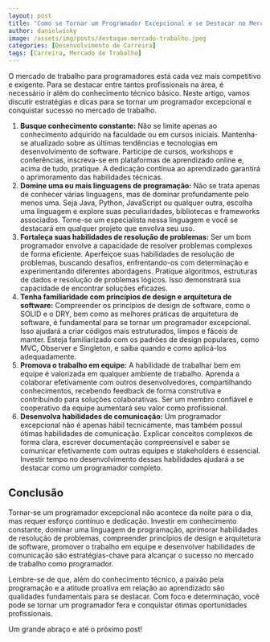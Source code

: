```yaml
---
layout: post
title: "Como se Tornar um Programador Excepcional e se Destacar no Mercado de Trabalho"
author: danielwisky
image: /assets/img/posts/destaque-mercado-trabalho.jpeg
categories: [Desenvolvimento de Carreira]
tags: [Carreira, Mercado de Trabalho]
---
```


O mercado de trabalho para programadores está cada vez mais competitivo e exigente. Para se destacar entre tantos profissionais na área, é necessário ir além do conhecimento técnico básico. Neste artigo, vamos discutir estratégias e dicas para se tornar um programador excepcional e conquistar sucesso no mercado de trabalho.

1. **Busque conhecimento constante:** Não se limite apenas ao conhecimento adquirido na faculdade ou em cursos iniciais. Mantenha-se atualizado sobre as últimas tendências e tecnologias em desenvolvimento de software. Participe de cursos, workshops e conferências, inscreva-se em plataformas de aprendizado online e, acima de tudo, pratique. A dedicação contínua ao aprendizado garantirá o aprimoramento das habilidades técnicas.
2. **Domine uma ou mais linguagens de programação:** Não se trata apenas de conhecer várias linguagens, mas de dominar profundamente pelo menos uma. Seja Java, Python, JavaScript ou qualquer outra, escolha uma linguagem e explore suas peculiaridades, bibliotecas e frameworks associados. Torne-se um especialista nessa linguagem e você se destacará em qualquer projeto que envolva seu uso.
3. **Fortaleça suas habilidades de resolução de problemas:** Ser um bom programador envolve a capacidade de resolver problemas complexos de forma eficiente. Aperfeiçoe suas habilidades de resolução de problemas, buscando desafios, enfrentando-os com determinação e experimentando diferentes abordagens. Pratique algoritmos, estruturas de dados e resolução de problemas lógicos. Isso demonstrará sua capacidade de encontrar soluções eficazes.
4. **Tenha familiaridade com princípios de design e arquitetura de software:** Compreender os princípios de design de software, como o SOLID e o DRY, bem como as melhores práticas de arquitetura de software, é fundamental para se tornar um programador excepcional. Isso ajudará a criar códigos mais estruturados, limpos e fáceis de manter. Esteja familiarizado com os padrões de design populares, como MVC, Observer e Singleton, e saiba quando e como aplicá-los adequadamente.
5. **Promova o trabalho em equipe:** A habilidade de trabalhar bem em equipe é valorizada em qualquer ambiente de trabalho. Aprenda a colaborar efetivamente com outros desenvolvedores, compartilhando conhecimentos, recebendo feedback de forma construtiva e contribuindo para soluções colaborativas. Ser um membro confiável e cooperativo da equipe aumentará seu valor como profissional.
6. **Desenvolva habilidades de comunicação:** Um programador excepcional não é apenas hábil tecnicamente, mas também possui ótimas habilidades de comunicação. Explicar conceitos complexos de forma clara, escrever documentação compreensível e saber se comunicar efetivamente com outras equipes e stakeholders é essencial. Investir tempo no desenvolvimento dessas habilidades ajudará a se destacar como um programador completo.

## Conclusão

Tornar-se um programador excepcional não acontece da noite para o dia, mas requer esforço contínuo e dedicação. Investir em conhecimento constante, dominar uma linguagem de programação, aprimorar habilidades de resolução de problemas, compreender princípios de design e arquitetura de software, promover o trabalho em equipe e desenvolver habilidades de comunicação são estratégias-chave para alcançar o sucesso no mercado de trabalho como programador.

Lembre-se de que, além do conhecimento técnico, a paixão pela programação e a atitude proativa em relação ao aprendizado são qualidades fundamentais para se destacar. Com foco e determinação, você pode se tornar um programador fera e conquistar ótimas oportunidades profissionais.

Um grande abraço e até o próximo post!
